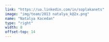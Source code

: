 ```yaml
---
link: "https://ua.linkedin.com/in/soplakanets"
image: "img/team/2013 natalya_k@2x.png"
name: "Natalya Kacedan"
type: "right"
width: 8
offset-top: 14
---
```

